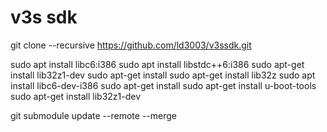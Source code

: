 # v3s sdk

  git clone --recursive https://github.com/ld3003/v3ssdk.git

  sudo apt install libc6:i386 
  sudo apt install libstdc++6:i386 
  sudo apt-get install lib32z1-dev 
  sudo apt-get install 
  sudo apt-get install lib32z 
  sudo apt install libc6-dev-i386 
  sudo apt-get install 
  sudo apt-get install u-boot-tools 
  sudo apt-get install lib32z1-dev


  git submodule update --remote --merge
